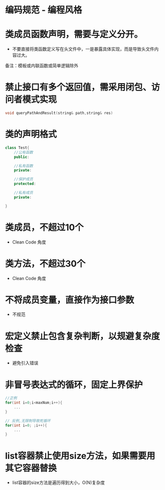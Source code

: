 # 编码规范 - 编程风格

# 类成员函数声明，需要与定义分开。

* 不要直接将类函数定义写在头文件中，一是暴露具体实现，而是导致头文件内容过大。

备注：模板或内联函数或简单逻辑除外

# 禁止接口有多个返回值，需采用闭包、访问者模式实现

```cpp
void queryPathAndResult(string& path,string& res)
```

# 类的声明格式

```cpp
class Test{
    //公有函数
    public:

    //私有函数
    private:

    //保护成员
    protected:

    //私有成员
    private:

}

```

# 类成员，不超过10个

* Clean Code 角度

# 类方法，不超过30个

* Clean Code 角度

# 不将成员变量，直接作为接口参数

* 不规范

# 宏定义禁止包含复杂判断，以规避复杂度检查

* 避免引入错误

# 非冒号表达式的循环，固定上界保护

```cpp
//正例
for(int i=0;i<maxNum;i++){
    ...
}

// 反例,无限制导致死循环
for(int i=0; ;i++){
    ...
}
```

# list容器禁止使用size方法，如果需要用其它容器替换

* list容器的size方法是遍历得到大小，O(N)复杂度
